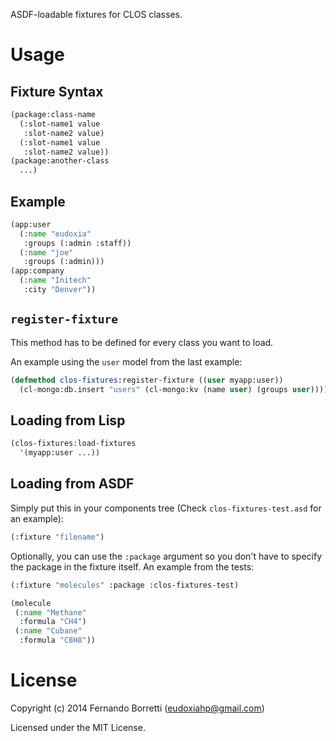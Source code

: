 ASDF-loadable fixtures for CLOS classes.

# Usage

## Fixture Syntax

```lisp
(package:class-name
  (:slot-name1 value
   :slot-name2 value)
  (:slot-name1 value
   :slot-name2 value))
(package:another-class
  ...)
```

## Example

```lisp
(app:user
  (:name "eudoxia"
   :groups (:admin :staff))
  (:name "joe"
   :groups (:admin)))
(app:company
  (:name "Initech"
   :city "Denver"))
```

## `register-fixture`

This method has to be defined for every class you want to load.

An example using the `user` model from the last example:

```lisp
(defmethod clos-fixtures:register-fixture ((user myapp:user))
  (cl-mongo:db.insert "users" (cl-mongo:kv (name user) (groups user))))
```

## Loading from Lisp

```lisp
(clos-fixtures:load-fixtures
  '(myapp:user ...))
```

## Loading from ASDF

Simply put this in your components tree (Check `clos-fixtures-test.asd` for an example):

```lisp
(:fixture "filename")
```

Optionally, you can use the `:package` argument so you don't have to specify the
package in the fixture itself. An example from the tests:

```lisp
(:fixture "molecules" :package :clos-fixtures-test)
```

```lisp
(molecule
 (:name "Methane"
  :formula "CH4")
 (:name "Cubane"
  :formula "C8H8"))
```

# License

Copyright (c) 2014 Fernando Borretti (eudoxiahp@gmail.com)

Licensed under the MIT License.
